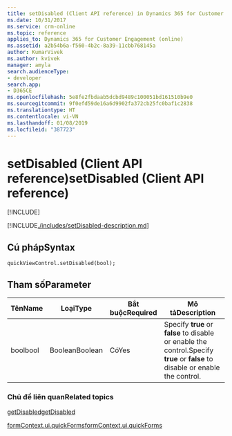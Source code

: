 ```yaml
---
title: setDisabled (Client API reference) in Dynamics 365 for Customer Engagement| MicrosoftDocs
ms.date: 10/31/2017
ms.service: crm-online
ms.topic: reference
applies_to: Dynamics 365 for Customer Engagement (online)
ms.assetid: a2b54b6a-f560-4b2c-8a39-11cbb768145a
author: KumarVivek
ms.author: kvivek
manager: amyla
search.audienceType:
- developer
search.app:
- D365CE
ms.openlocfilehash: 5e8fe2fbdaab5dcbd9489c100051bd161510b9e0
ms.sourcegitcommit: 9f0efd59de16a6d9902fa372cb25fc0baf1c2838
ms.translationtype: HT
ms.contentlocale: vi-VN
ms.lasthandoff: 01/08/2019
ms.locfileid: "387723"
---
```

# <a name="setdisabled-client-api-reference"></a><span data-ttu-id="de77a-102">setDisabled (Client API reference)</span><span class="sxs-lookup"><span data-stu-id="de77a-102">setDisabled (Client API reference)</span></span>

[!INCLUDE[](../../../../includes/cc_applies_to_update_9_0_0.md)]

[!INCLUDE[./includes/setDisabled-description.md](./includes/setDisabled-description.md)]

## <a name="syntax"></a><span data-ttu-id="de77a-103">Cú pháp</span><span class="sxs-lookup"><span data-stu-id="de77a-103">Syntax</span></span>

`quickViewControl.setDisabled(bool);`

## <a name="parameter"></a><span data-ttu-id="de77a-104">Tham số</span><span class="sxs-lookup"><span data-stu-id="de77a-104">Parameter</span></span>

|<span data-ttu-id="de77a-105">Tên</span><span class="sxs-lookup"><span data-stu-id="de77a-105">Name</span></span>|<span data-ttu-id="de77a-106">Loại</span><span class="sxs-lookup"><span data-stu-id="de77a-106">Type</span></span>|<span data-ttu-id="de77a-107">Bắt buộc</span><span class="sxs-lookup"><span data-stu-id="de77a-107">Required</span></span>|<span data-ttu-id="de77a-108">Mô tả</span><span class="sxs-lookup"><span data-stu-id="de77a-108">Description</span></span>|
|--|--|--|--|
|<span data-ttu-id="de77a-109">bool</span><span class="sxs-lookup"><span data-stu-id="de77a-109">bool</span></span>|<span data-ttu-id="de77a-110">Boolean</span><span class="sxs-lookup"><span data-stu-id="de77a-110">Boolean</span></span>|<span data-ttu-id="de77a-111">Có</span><span class="sxs-lookup"><span data-stu-id="de77a-111">Yes</span></span>|<span data-ttu-id="de77a-112">Specify **true** or **false** to disable or enable the control.</span><span class="sxs-lookup"><span data-stu-id="de77a-112">Specify **true** or **false** to disable or enable the control.</span></span>|

### <a name="related-topics"></a><span data-ttu-id="de77a-113">Chủ đề liên quan</span><span class="sxs-lookup"><span data-stu-id="de77a-113">Related topics</span></span>

[<span data-ttu-id="de77a-114">getDisabled</span><span class="sxs-lookup"><span data-stu-id="de77a-114">getDisabled</span></span>](getDisabled.md)

[<span data-ttu-id="de77a-115">formContext.ui.quickForms</span><span class="sxs-lookup"><span data-stu-id="de77a-115">formContext.ui.quickForms</span></span>](../formContext-ui-quickForms.md)



